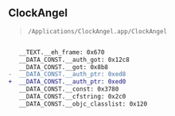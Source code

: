 ## ClockAngel

> `/Applications/ClockAngel.app/ClockAngel`

```diff

   __TEXT.__eh_frame: 0x670
   __DATA_CONST.__auth_got: 0x12c8
   __DATA_CONST.__got: 0x8b8
-  __DATA_CONST.__auth_ptr: 0xed8
+  __DATA_CONST.__auth_ptr: 0xed0
   __DATA_CONST.__const: 0x3780
   __DATA_CONST.__cfstring: 0x2c0
   __DATA_CONST.__objc_classlist: 0x120

```
